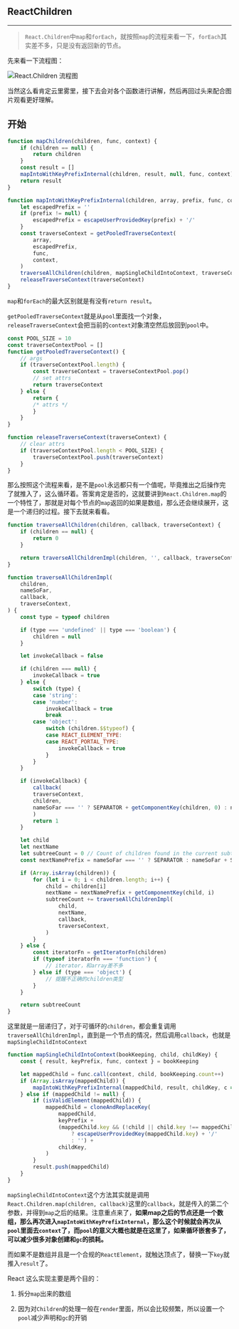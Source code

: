 **ReactChildren**
---
***

> `React.Children`中`map`和`forEach`，就按照`map`的流程来看一下，`forEach`其实差不多，只是没有返回新的节点。

先来看一下流程图：

![React.Children 流程图](https://pozvqg.dm.files.1drv.com/y4mmeXuR-FkgNj-8c2xEInueibhFoYSEdG7un9nWggJFV1nYGsjb6S8m0D776nWAyuXHwKz1kCVMelh96STs4RYe9EVppRjlQyiu7jwrPqH9iM-cR4YPS7UbJkFTZHg62yMg6k8n_c-DMQOoEzZhvmCdR8LAEPFY4JQvypWYj3LF1EpeR5zp6OIfkPOk3qei4Qwz903Q9lxtWpavsva6TceyQ?width=768&height=1152&cropmode=none)

当然这么看肯定云里雾里，接下去会对各个函数进行讲解，然后再回过头来配合图片观看更好理解。

**开始**
---

```javascript
function mapChildren(children, func, context) {
    if (children == null) {
        return children
    }
    const result = []
    mapIntoWithKeyPrefixInternal(children, result, null, func, context)
    return result
}

function mapIntoWithKeyPrefixInternal(children, array, prefix, func, context) {
    let escapedPrefix = ''
    if (prefix != null) {
        escapedPrefix = escapeUserProvidedKey(prefix) + '/'
    }
    const traverseContext = getPooledTraverseContext(
        array,
        escapedPrefix,
        func,
        context,
    )
    traverseAllChildren(children, mapSingleChildIntoContext, traverseContext)
    releaseTraverseContext(traverseContext)
}
```

`map`和`forEach`的最大区别就是有没有`return result`。

`getPooledTraverseContext`就是从`pool`里面找一个对象，`releaseTraverseContext`会把当前的`context`对象清空然后放回到`pool`中。

```javascript
const POOL_SIZE = 10
const traverseContextPool = []
function getPooledTraverseContext() {
    // args
    if (traverseContextPool.length) {
        const traverseContext = traverseContextPool.pop()
        // set attrs
        return traverseContext
    } else {
        return {
        /* attrs */
        }
    }
}

function releaseTraverseContext(traverseContext) {
    // clear attrs
    if (traverseContextPool.length < POOL_SIZE) {
        traverseContextPool.push(traverseContext)
    }
}
```

那么按照这个流程来看，是不是`pool`永远都只有一个值呢，毕竟推出之后操作完了就推入了，这么循环着。答案肯定是否的，这就要讲到`React.Children.map`的一个特性了，那就是对每个节点的`map`返回的如果是数组，那么还会继续展开，这是一个递归的过程。接下去就来看看。

```javascript
function traverseAllChildren(children, callback, traverseContext) {
    if (children == null) {
        return 0
    }

    return traverseAllChildrenImpl(children, '', callback, traverseContext)
}

function traverseAllChildrenImpl(
    children,
    nameSoFar,
    callback,
    traverseContext,
) {
    const type = typeof children

    if (type === 'undefined' || type === 'boolean') {
        children = null
    }

    let invokeCallback = false

    if (children === null) {
        invokeCallback = true
    } else {
        switch (type) {
        case 'string':
        case 'number':
            invokeCallback = true
            break
        case 'object':
            switch (children.$$typeof) {
            case REACT_ELEMENT_TYPE:
            case REACT_PORTAL_TYPE:
                invokeCallback = true
            }
        }
    }

    if (invokeCallback) {
        callback(
        traverseContext,
        children,
        nameSoFar === '' ? SEPARATOR + getComponentKey(children, 0) : nameSoFar,
        )
        return 1
    }

    let child
    let nextName
    let subtreeCount = 0 // Count of children found in the current subtree.
    const nextNamePrefix = nameSoFar === '' ? SEPARATOR : nameSoFar + SUBSEPARATOR

    if (Array.isArray(children)) {
        for (let i = 0; i < children.length; i++) {
            child = children[i]
            nextName = nextNamePrefix + getComponentKey(child, i)
            subtreeCount += traverseAllChildrenImpl(
                child,
                nextName,
                callback,
                traverseContext,
            )
        }
    } else {
        const iteratorFn = getIteratorFn(children)
        if (typeof iteratorFn === 'function') {
            // iterator，和array差不多
        } else if (type === 'object') {
            // 提醒不正确的children类型
        }
    }

    return subtreeCount
}
```

这里就是一层递归了，对于可循环的`children`，都会重复调用`traverseAllChildrenImpl`，直到是一个节点的情况，然后调用`callback`，也就是`mapSingleChildIntoContext`

```javascript
function mapSingleChildIntoContext(bookKeeping, child, childKey) {
    const { result, keyPrefix, func, context } = bookKeeping

    let mappedChild = func.call(context, child, bookKeeping.count++)
    if (Array.isArray(mappedChild)) {
        mapIntoWithKeyPrefixInternal(mappedChild, result, childKey, c => c)
    } else if (mappedChild != null) {
        if (isValidElement(mappedChild)) {
            mappedChild = cloneAndReplaceKey(
                mappedChild,
                keyPrefix +
                (mappedChild.key && (!child || child.key !== mappedChild.key)
                    ? escapeUserProvidedKey(mappedChild.key) + '/'
                    : '') +
                childKey,
            )
        }
        result.push(mappedChild)
    }
}
```

`mapSingleChildIntoContext`这个方法其实就是调用`React.Children.map(children, callback)`这里的`callback`，就是传入的第二个参数，并得到`map`之后的结果。注意重点来了，**如果map之后的节点还是一个数组，那么再次进入`mapIntoWithKeyPrefixInternal`，那么这个时候就会再次从`pool`里面去`context`了，而`pool`的意义大概也就是在这里了，如果循环嵌套多了，可以减少很多对象创建和`gc`的损耗。**

而如果不是数组并且是一个合规的`ReactElement`，就触达顶点了，替换一下`key`就推入`result`了。

React 这么实现主要是两个目的：

1. 拆分`map`出来的数组

2. 因为对`Children`的处理一般在`render`里面，所以会比较频繁，所以设置一个`pool`减少声明和`gc`的开销